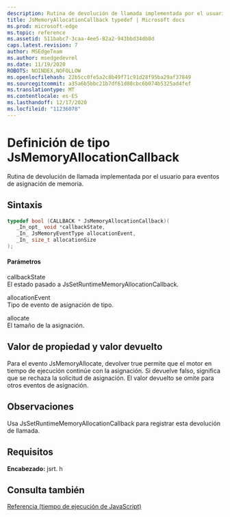 ```yaml
---
description: Rutina de devolución de llamada implementada por el usuario para eventos de asignación de memoria.
title: JsMemoryAllocationCallback typedef | Microsoft docs
ms.prod: microsoft-edge
ms.topic: reference
ms.assetid: 511babc7-3caa-4ee5-82a2-943bbd34db8d
caps.latest.revision: 7
author: MSEdgeTeam
ms.author: msedgedevrel
ms.date: 11/19/2020
ROBOTS: NOINDEX,NOFOLLOW
ms.openlocfilehash: 22b5cc0fe5a2c8b49f71c91d28f95ba29af37849
ms.sourcegitcommit: a35a6b5bbc21b7df61d08cbc6b074b5325ad4fef
ms.translationtype: MT
ms.contentlocale: es-ES
ms.lasthandoff: 12/17/2020
ms.locfileid: "11236078"
---
```

# Definición de tipo JsMemoryAllocationCallback

Rutina de devolución de llamada implementada por el usuario para eventos de asignación de memoria.  
  
## Sintaxis  
  
```cpp  
typedef bool (CALLBACK * JsMemoryAllocationCallback)(  
   _In_opt_ void *callbackState,  
   _In_ JsMemoryEventType allocationEvent,  
   _In_ size_t allocationSize  
);  
```  
  
#### Parámetros  
 callbackState  
 El estado pasado a JsSetRuntimeMemoryAllocationCallback.  
  
 allocationEvent  
 Tipo de evento de asignación de tipo.  
  
 allocate  
 El tamaño de la asignación.  
  
## Valor de propiedad y valor devuelto  
 Para el evento JsMemoryAllocate, devolver true permite que el motor en tiempo de ejecución continúe con la asignación. Si devuelve falso, significa que se rechaza la solicitud de asignación. El valor devuelto se omite para otros eventos de asignación.  
  
## Observaciones  
 Usa JsSetRuntimeMemoryAllocationCallback para registrar esta devolución de llamada.  
  
## Requisitos  
 **Encabezado:** jsrt. h  
  
## Consulta también  
 [Referencia (tiempo de ejecución de JavaScript)](../chakra-hosting/reference-javascript-runtime.md)
